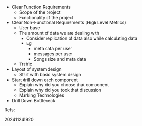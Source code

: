 
- Clear Function Requirements
    - Scope of the project
    - Functionality of the project
- Clear Non-Functional Requirements (High Level Metrics)
    - User base
    - The amount of data we are dealing with
        - Consider replication of data also while calculating data
        - Eg
            - meta data per user
            - messages per user
            - Songs size and meta data
    - Traffic
- Layout of system design
    - Start with basic system design
- Start drill down each component
    - Explain why did you choose that component
    - Explain why did you took that discussion
    - Marking Technologies
- Drill Down Bottleneck



Refs: 


202411241920
